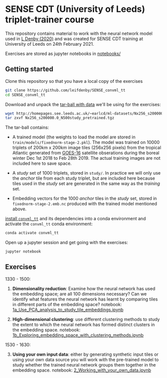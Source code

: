 # SENSE CDT (University of Leeds) triplet-trainer course

This repository contains material to work with the neural network model used in
[L Denby
(2020)](https://agupubs.onlinelibrary.wiley.com/doi/10.1029/2019GL085190)
and was created for SENSE CDT training at University of Leeds on 24th
February 2021.

Exercises are stored as jupyter notebooks in [notebooks/](notebooks/)

## Getting started

Clone this repository so that you have a local copy of the exercises

```bash
git clone https://github.com/leifdenby/SENSE_convml_tt
cd SENSE_convml_tt
```

Download and unpack the [tar-ball with
data](http://homepages.see.leeds.ac.uk/~earlcd/ml-datasets/Nx256_s200000.0_N500study_pretrained.tgz)
we'll be using for the exercises:

```bash
wget http://homepages.see.leeds.ac.uk/~earlcd/ml-datasets/Nx256_s200000.0_N500study_pretrained.tgz
tar zxvf Nx256_s200000.0_N500study_pretrained.tgz
```

The tar-ball contains:

- A trained model (the weights to load the model are stored in
  `train/models/fixednorm-stage-2.pkl`). The model was trained on 10000
  triplets of 200km x 200km image tiles (256x256 pixels) from the tropical
  Atlantic generated from [GOES-16](https://en.wikipedia.org/wiki/GOES-16)
  satellite obserations during the boreal winter Dec 1st 2018 to Feb 28th
   2019. The actual training images are not included here to save space.

- A *study* set of 1000 triplets, stored in `study/`. In practice we will only
  use the *anchor* tile from each study triplet, but are included here because
  tiles used in the *study* set are generated in the same way as the *training*
  set.

- Embedding vectors for the 1000 *anchor* tiles in the *study* set, stored in
  `fixednorm-stage-2.emb.nc` produced with the trained model mentioned above.

[install `convml_tt`](https://github.com/leifdenby/convml_tt#getting-started)
and its dependencies into a conda environment and activate the `convml_tt`
conda environment:

```bash
conda activate convml_tt
```

Open up a jupyter session and get going with the exercises:

```bash
jupyter notebook
```

## Exercises

1330 - 1500:

1) **Dimensionality reduction**: Examine how the neural
   network has used the embedding space; are all 100 dimensions necessary? Can
   we identify what features the neural network has learnt by comparing tiles
   in different parts of the embedding space? notebook: [1a_Use_PCA_analysis_to_study_tile_embeddings.ipynb](notebooks/1a_Use_PCA_analysis_to_study_tile_embeddings.ipynb)

2) **High-dimensional clustering**: use different
   clustering methods to study the extent to which the neural network has
   formed distinct clusters in the embedding space.
   notebook: [1b_Exploring_embedding_space_with_clustering_methods.ipynb](notebooks/1b_Exploring_embedding_space_with_clustering_methods.ipynb)

1530 - 1630:

3) **Using your own input data**: either by generating synthetic input tiles or
   using your own data source you will work with the pre-trained model to study
   whether the trained neural network groups them together in the embedding
   space. notebook:
   [2_Working_with_your_own_data.ipynb](notebooks/2_Working_with_your_own_data.ipynb)
